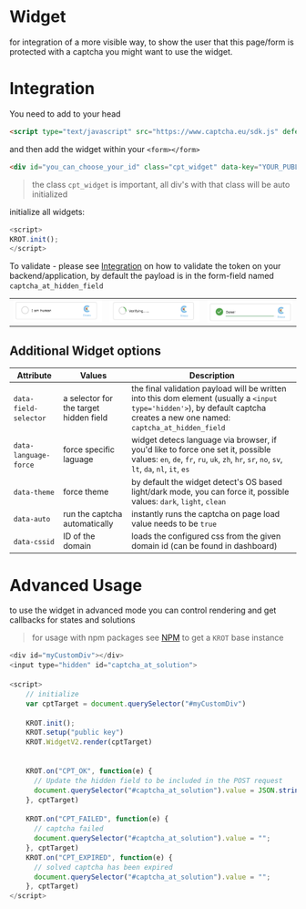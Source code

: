 # Widget

for integration of a more visible way, to show the user that this page/form is protected with a captcha you might
want to use the widget.

# Integration

You need to add to your head

```html
<script type="text/javascript" src="https://www.captcha.eu/sdk.js" defer></script>
```

and then add the widget within your `<form></form>`


```html
<div id="you_can_choose_your_id" class="cpt_widget" data-key="YOUR_PUBLIC_KEY">
```

> the class `cpt_widget`  is important, all div's with that class will be auto initialized

initialize all widgets:

```js
<script>
KROT.init();
</script>
```


To validate - please see [Integration](/install) on how to validate the token on your backend/application, by default the payload is in the form-field named `captcha_at_hidden_field`


|                                                 |                                  |  |
| -------------------------------------------------------- | -------------------------------------- | ------- |
| <img src="files/widget/widget1.png">                                   | <img src="files/widget/widget2.png"> |  <img src="files/widget/widget3.png">     |



## Additional Widget options

| Attribute                                                | Values                                 | Description |
| -------------------------------------------------------- | -------------------------------------- | ------- |
| `data-field-selector`                                    | a selector for the target hidden field |  the final validation payload will be written into this dom element (usually a `<input type='hidden'>`), by default captcha creates a new one named: `captcha_at_hidden_field`     |
| `data-language-force`                                    | force specific laguage                 |  widget detecs language via browser, if you'd like to force one set it, possible values: `en`, `de`, `fr`, `ru`, `uk`, `zh`, `hr`, `sr`, `no`, `sv`, `lt`, `da`, `nl`, `it`, `es`    |
| `data-theme         `                                    | force theme                            |  by default the widget detect's OS based light/dark mode, you can force it, possible values: `dark`, `light`, `clean`   |
| `data-auto         `                                    | run the captcha automatically                            | instantly runs the captcha on page load value needs to be `true` |
| `data-cssid         `                                    | ID of the domain                            | loads the configured css from the given domain id (can be found in dashboard) |



# Advanced Usage

to use the widget in advanced mode you can control rendering and get callbacks for states and solutions

> for usage with npm packages see [NPM](/npm) to get a `KROT` base instance

```js
<div id="myCustomDiv"></div>
<input type="hidden" id="captcha_at_solution">

<script>
    // initialize
    var cptTarget = document.querySelector("#myCustomDiv")

    KROT.init();
    KROT.setup("public key")
    KROT.WidgetV2.render(cptTarget)


    KROT.on("CPT_OK", function(e) {
      // Update the hidden field to be included in the POST request
      document.querySelector("#captcha_at_solution").value = JSON.stringify(e.detail);
    }, cptTarget)

    KROT.on("CPT_FAILED", function(e) {
      // captcha failed
      document.querySelector("#captcha_at_solution").value = "";
    }, cptTarget)
    KROT.on("CPT_EXPIRED", function(e) {
      // solved captcha has been expired
      document.querySelector("#captcha_at_solution").value = "";
    }, cptTarget)
</script>
```
